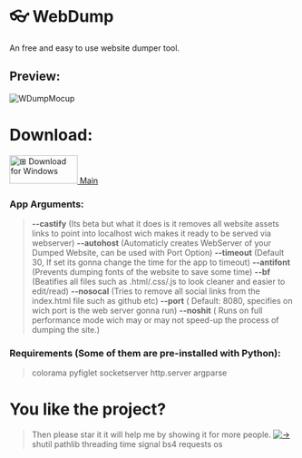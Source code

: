 # 👓 WebDump
An free and easy to use website dumper tool.


## Preview:
![WDumpMocup](https://github.com/user-attachments/assets/39c31fb7-9880-4913-9c7f-83e80a2962e7)

# Download:
<a href="https://github.com/Alangopro/WebDump/blob/main/WDumper.py">
  <div>
    <img src="https://github.com/user-attachments/assets/7a4892d4-019a-464a-b5bc-d57d7f9265e1" width="120" height="50" alt="⊞ Download for Windows">
    Main
  </div>
</a>

### App Arguments:
> **--castify** (Its beta but what it does is it removes all website assets links to point into localhost wich makes it ready to be served via webserver)
> **--autohost** (Automaticly creates WebServer of your Dumped Website, can be used with Port Option)
> **--timeout** (Default 30, If set its gonna change the time for the app to timeout)
> **--antifont** (Prevents dumping fonts of the website to save some time)
> **--bf** (Beatifies all files such as .html/.css/.js to look cleaner and easier to edit/read)
> **--nosocal** (Tries to remove all social links from the index.html file such as github etc)
> **--port** ( Default: 8080, specifies on wich port is the web server gonna run)
> **--noshit** ( Runs on full performance mode wich may or may not speed-up the process of dumping the site.)

### Requirements (Some of them are pre-installed with Python):
> colorama
> pyfiglet
> socketserver
> http.server
> argparse

# You like the project?
> Then please star it it will help me by showing it for more people.
[![->](https://img.shields.io/github/stars/Alangopro/WebDump.svg?style=social&label=Star&maxAge=2592000)](https://github.com/Alangopro/WebDump)
> shutil
> pathlib
> threading
> time
> signal
> bs4
> requests
> os
